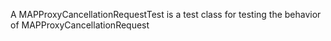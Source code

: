 A MAPProxyCancellationRequestTest is a test class for testing the behavior of MAPProxyCancellationRequest